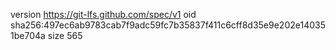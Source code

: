 version https://git-lfs.github.com/spec/v1
oid sha256:497ec6ab9783cab7f9adc59fc7b35837f411c6cff8d35e9e202e140351be704a
size 565
